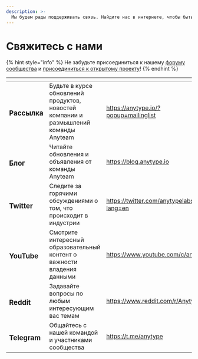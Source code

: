 ```yaml
---
description: >-
  Мы будем рады поддерживать связь. Найдите нас в интернете, чтобы быть в курсе последних событий в Anyverse:
---
```


# Свяжитесь с нами

{% hint style="info" %}
Не забудьте присоединиться к нашему [форуму сообщества](../community/community-forum/ "mention") и [присоединиться к открытому проекту](../community/join-the-open-source-project.md "mention")!
{% endhint %}

<table data-view="cards"><thead><tr><th></th><th></th><th data-hidden data-card-target data-type="content-ref"></th><th data-hidden data-card-cover data-type="files"></th></tr></thead><tbody><tr><td><h3>Рассылка</h3></td><td>Будьте в курсе обновлений продуктов, новостей компании и размышлений команды Anyteam</td><td><a href="https://anytype.io/?popup=mailinglist">https://anytype.io/?popup=mailinglist</a></td><td></td></tr><tr><td><h3>Блог</h3></td><td>Читайте обновления и объявления от команды Anyteam</td><td><a href="https://blog.anytype.io">https://blog.anytype.io</a></td><td></td></tr><tr><td><h3>Twitter</h3></td><td>Следите за горячими обсуждениями о том, что происходит в индустрии</td><td><a href="https://twitter.com/anytypelabs?lang=en">https://twitter.com/anytypelabs?lang=en</a></td><td></td></tr><tr><td><h3>YouTube</h3></td><td>Смотрите интересный образовательный контент о важности владения данными</td><td><a href="https://www.youtube.com/c/anytype">https://www.youtube.com/c/anytype</a></td><td></td></tr><tr><td><h3>Reddit</h3></td><td>Задавайте вопросы по любым интересующим вас темам</td><td><a href="https://www.reddit.com/r/Anytype/">https://www.reddit.com/r/Anytype/</a></td><td></td></tr><tr><td><h3>Telegram</h3></td><td>Общайтесь с нашей командой и участниками сообщества</td><td><a href="https://t.me/anytype">https://t.me/anytype</a></td><td></td></tr></tbody></table>

